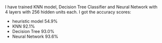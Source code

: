I have trained KNN model, Decision Tree Classifier and Neural Network with 4 layers with 256 hidden units each.
I got the accuracy scores:
- heuristic model 54.9%
- KNN 92.1%
- Decision Tree  93.0%
- Neural Network 93.6%
